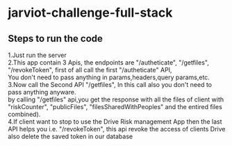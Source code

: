# jarviot-challenge-full-stack

## Steps to run the code</br> 
1.Just run the server</br>
2.This app contain 3 Apis, the endpoints are  "/autheticate", "/getfiles", "/revokeToken", first of all call the first "/autheticate" API,</br>
You don't need to pass anything in params,headers,query params,etc.
3.Now call the Second API "/getfiles", In this call also you don't need to pass anything anyware.</br>
by calling "/getfiles" api,you get the response with all the files of client with "riskCounter", "publicFiles", "filesSharedWithPeoples"  and the entired files combined).</br> 
4.If client want to stop to use the Drive Risk management App then the last API helps you i.e. "/revokeToken", this api revoke the access of clients Drive also delete the saved token in our database

